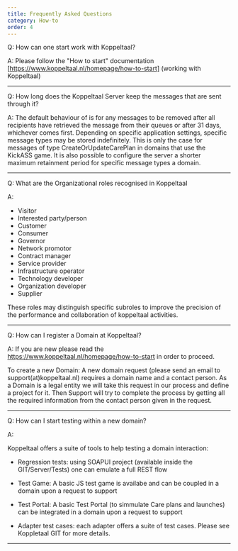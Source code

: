 ```yaml
---
title: Frequently Asked Questions
category: How-to
order: 4
---
```


Q: How can one start work with Koppeltaal?

A: Please follow the "How to start" documentation [https://www.koppeltaal.nl/homepage/how-to-start] (working with Koppeltaal)

----------

Q: How long does the Koppeltaal Server keep the messages that are sent through it?

A: The default behaviour of is for any messages to be removed after all recipients have retrieved the message from their queues or after 31 days, whichever comes first.
Depending on specific application settings, specific message types may be stored indefinitely. This is only the case for messages of type CreateOrUpdateCarePlan in domains that use the KickASS game.
It is also possible to configure the server a shorter maximum retainment period for specific message types a domain.

----------

Q: What are the Organizational roles recognised in Koppeltaal

A: 
-  Visitor
-  Interested party/person
-  Customer
-  Consumer
-  Governor
-  Network promotor
-  Contract manager
-  Service provider
-  Infrastructure operator
-  Technology developer
-  Organization developer
-  Supplier

These roles may distinguish specific subroles to improve the precision of the performance and collaboration of koppeltaal activities.

----------


Q: How can I register a Domain at Koppeltaal?

A:
If you are new please read the https://www.koppeltaal.nl/homepage/how-to-start in order to proceed.

To create a new Domain:
A new domain request (please send an email to support(at)koppeltaal.nl) requires a domain name and a contact person. As a Domain is a legal entity we will take this request in our process and define a project for it. Then Support will try to complete the process by getting all the required information from the contact person given in the request. 

----------

Q: How can I start testing within a new domain?

A:

Koppeltaal offers a suite of tools to help testing a domain interaction:
-  Regression tests: using SOAPUI project (available inside the GIT/Server/Tests) one can emulate a full REST flow

-  Test Game: A basic JS test game is availabe and can be coupled in a domain upon a request to support


-  Test Portal: A basic Test Portal (to simmulate Care plans and launches) can be integrated in a domain upon a request to support

-  Adapter test cases: each adapter offers a suite of test cases. Please see Koppletaal GIT for more details. 

----------
